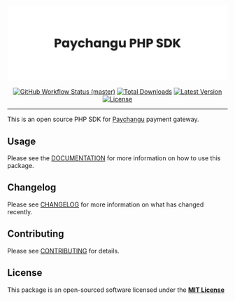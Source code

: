 <p align="center">
    <img src="art/banner.png" width="800" alt="Banner">
    <p align="center">
        <a href="https://github.com/codelabmw/paychangu-php/actions"><img alt="GitHub Workflow Status (master)" src="https://github.com/codelabmw/paychangu-php/actions/workflows/tests.yml/badge.svg"></a>
        <a href="https://packagist.org/packages/codelabmw/paychangu-php"><img alt="Total Downloads" src="https://img.shields.io/packagist/dt/codelabmw/paychangu-php"></a>
        <a href="https://packagist.org/packages/codelabmw/paychangu-php"><img alt="Latest Version" src="https://img.shields.io/packagist/v/codelabmw/paychangu-php"></a>
        <a href="https://packagist.org/packages/codelabmw/paychangu-php"><img alt="License" src="https://img.shields.io/packagist/l/codelabmw/paychangu-php"></a>
    </p>
</p>

---

This is an open source PHP SDK for [Paychangu](https://paychangu.com) payment gateway.

## Usage

Please see the [DOCUMENTATION](docs/README.md) for more information on how to use this package.

## Changelog

Please see [CHANGELOG](CHANGELOG.md) for more information on what has changed recently.

## Contributing

Please see [CONTRIBUTING](CONTRIBUTING.md) for details.

## License

This package is an open-sourced software licensed under the **[MIT License](LICENSE.md)**